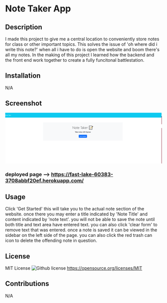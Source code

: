 # Note Taker App

## Description

I made this project to give me a central location to conveniently store notes for class or other important topics. This solves the issue of 'oh where did i write this note?' when all i have to  do is open the website and boom there's all my notes. In the making of this project I learned how the backend and the front end work together to create a fully funcitonal battlestation.

## Installation

N/A

## Screenshot

![Project Screenshot](./public/assets/images/image.png)
### deployed page --> https://fast-lake-60383-3708abbf20ef.herokuapp.com/

## Usage

Click 'Get Started' this will take you to the actual note section of the website. once there you may enter a title indicated by 'Note Title' and content indicated by 'note text'. you will not be able to save the note until both title and text area  have entered text. you can also click 'clear form' to remove text that was entered.  once a note is saved it can be viewed in the sidebar on the left side of the page. you can also click the red trash can icon to delete the offending note in question.

## License

MIT License
![Github license](https://img.shields.io/badge/license-MIT-blue.svg)
https://opensource.org/licenses/MIT

## Contributions

N/A
